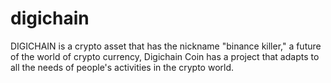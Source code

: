 # digichain
DIGICHAIN is a crypto asset that has the nickname "binance killer," a future of the world of crypto currency, Digichain Coin has a project that adapts to all the needs of people's activities in the crypto world.
